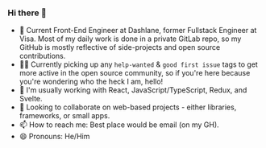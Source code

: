 ### Hi there 👋

- 🏢 Current Front-End Engineer at Dashlane, former Fullstack Engineer at Visa. Most of my daily work is done in a private GitLab repo, so my GitHub is mostly reflective of side-projects and open source contributions.
- 👷‍♂️ Currently picking up any `help-wanted` & `good first issue` tags to get more active in the open source community, so if you're here because you're wondering who the heck I am, hello!
- 🧠 I'm usually working with React, JavaScript/TypeScript, Redux, and Svelte.
- 👀 Looking to collaborate on web-based projects - either libraries, frameworks, or small apps.
- 📫 How to reach me: Best place would be email (on my GH).
- 😄 Pronouns: He/Him
